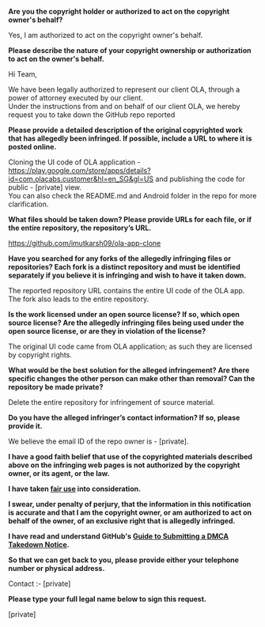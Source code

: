 **Are you the copyright holder or authorized to act on the copyright owner's behalf?**

Yes, I am authorized to act on the copyright owner's behalf.

**Please describe the nature of your copyright ownership or authorization to act on the owner's behalf.**

Hi Team,

We have been legally authorized to represent our client OLA, through a power of attorney executed by our client.  
Under the instructions from and on behalf of our client OLA, we hereby request you to take down the GitHub repo reported

**Please provide a detailed description of the original copyrighted work that has allegedly been infringed. If possible, include a URL to where it is posted online.**

Cloning the UI code of OLA application - https://play.google.com/store/apps/details?id=com.olacabs.customer&hl=en_SG&gl=US and publishing the code for public - [private] view.  
You can also check the README.md and Android folder in the repo for more clarification.

**What files should be taken down? Please provide URLs for each file, or if the entire repository, the repository’s URL.**

https://github.com/imutkarsh09/ola-app-clone

**Have you searched for any forks of the allegedly infringing files or repositories? Each fork is a distinct repository and must be identified separately if you believe it is infringing and wish to have it taken down.**

The reported repository URL contains the entire UI code of the OLA app. The fork also leads to the entire repository.

**Is the work licensed under an open source license? If so, which open source license? Are the allegedly infringing files being used under the open source license, or are they in violation of the license?**

The original UI code came from OLA application; as such they are licensed by copyright rights.

**What would be the best solution for the alleged infringement? Are there specific changes the other person can make other than removal? Can the repository be made private?**

Delete the entire repository for infringement of source material.

**Do you have the alleged infringer’s contact information? If so, please provide it.**

We believe the email ID of the repo owner is - [private].

**I have a good faith belief that use of the copyrighted materials described above on the infringing web pages is not authorized by the copyright owner, or its agent, or the law.**

**I have taken <a href="https://www.lumendatabase.org/topics/22">fair use</a> into consideration.**

**I swear, under penalty of perjury, that the information in this notification is accurate and that I am the copyright owner, or am authorized to act on behalf of the owner, of an exclusive right that is allegedly infringed.**

**I have read and understand GitHub's <a href="https://docs.github.com/articles/guide-to-submitting-a-dmca-takedown-notice/">Guide to Submitting a DMCA Takedown Notice</a>.**

**So that we can get back to you, please provide either your telephone number or physical address.**

Contact :- [private]

**Please type your full legal name below to sign this request.**

[private]
